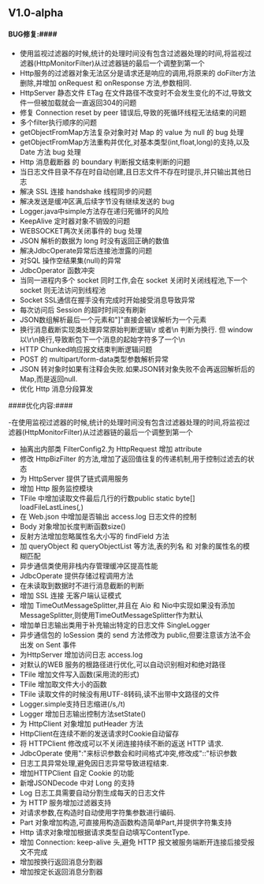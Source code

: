 
## V1.0-alpha ##

#### BUG修复:####

 - 使用监视过滤器的时候,统计的处理时间没有包含过滤器处理的时间,将监视过滤器(HttpMonitorFilter)从过滤器链的最后一个调整到第一个
 - Http服务的过滤器对象无法区分是请求还是响应的调用,将原来的 doFilter方法删除,并增加 onRequest 和 onResponse 方法,参数相同.
 - HttpServer 静态文件 ETag 在文件路径不改变时不会发生变化的不过,导致文件一但被加载就会一直返回304的问题
 - 修复 Connection reset by peer 错误后,导致的死循环线程无法结束的问题
 - 多个filter执行顺序的问题
 - getObjectFromMap方法复杂对象时对 Map 的 value 为 null 的 bug 处理
 - getObjectFromMap方法重构并优化,对基本类型(int,float,long)的支持,以及 Date 方法 bug 处理
 - Http 消息截断器 的 boundary 判断报文结束判断的问题
 - 当日志文件目录不存在时自动创建,且日志文件不存在时提示,并只输出其他日志
 - 解决 SSL 连接 handshake 线程同步的问题
 - 解决发送是缓冲区满,后续字节没有继续发送的 bug
 - Logger.java中simple方法存在递归死循环的风险
 - KeepAlive 定时器对象不销毁的问题
 - WEBSOCKET两次关闭事件的 bug 处理
 - JSON 解析的数据为 long 时没有返回正确的数值
 - 解决JdbcOperate异常后连接池泄露的问题
 - 对SQL 操作空结果集(null)的异常
 - JdbcOperator 函数冲突
 - 当同一进程内多个 socket 同时工作,会在 socket 关闭时关闭线程池,下一个 socket 则无法访问到线程池
 - Socket SSL通信在握手没有完成时开始接受消息导致异常
 - 每次访问后 Session 的超时时间没有刷新 
 - JSON数组解析最后一个元素和"]"直接会被误解析为一个元素
 - 换行消息截断实现类处理异常原始判断逻辑\r 或者\n 判断为换行. 但 window 以\r\n换行,导致断包下一个消息的起始字符多了一个\n
 - HTTP Chunked响应报文结束判断逻辑问题
 - POST 的 multipart/form-data类型参数解析异常
 - JSON 转对象时如果有注释会失败.如果JSON转对象失败不会再返回解析后的 Map,而是返回null.
 - 优化 Http 消息分段算发


####优化内容:####

 -在使用监视过滤器的时候,统计的处理时间没有包含过滤器处理的时间,将监视过滤器(HttpMonitorFilter)从过滤器链的最后一个调整到第一个
 - 抽离出内部类 FilterConfig2.为 HttpRequest 增加 attribute 
 - 修改 HttpBizFilter 的方法,增加了返回值往复的传递机制,用于控制过滤去的状态
 - 为 HttpServer 提供了链式调用服务
 - 增加 Http 服务监控模块
 - TFile 中增加读取文件最后几行的行数public static byte[] loadFileLastLines(*,*)
 - 在 Web.json 中增加是否输出 access.log 日志文件的控制
 - Body 对象增加长度判断函数size()
 - 反射方法增加忽略属性名大小写的 findField 方法
 - 加 queryObject 和 queryObjectList 等方法,表的列名 和 对象的属性名的模糊匹配
 - 异步通信类使用非栈内存管理缓冲区提高性能
 - JdbcOperate 提供存储过程调用方法
 - 在未读取到数据时不进行消息截断的判断
 - 增加 SSL 连接 无客户端认证模式
 - 增加 TimeOutMessageSplitter,并且在 Aio 和 Nio中实现如果没有添加MessageSplitter,则使用TimeOutMessageSplitter作为默认
 - 增加单日志输出类用于补充输出特定的日志文件 SingleLogger
 - 异步通信包的 IoSession 类的 send 方法修改为 public,但要注意该方法不会出发 on Sent 事件
 - 为HttpServer 增加访问日志 access.log
 - 对默认的WEB 服务的根路径进行优化,可以自动识别相对和绝对路径
 - TFile 增加文件写入函数(采用流的形式)
 - TFile 增加取文件大小的函数
 - TFile 读取文件的时候没有用UTF-8转码,读不出带中文路径的文件
 - Logger.simple支持日志缩进(/s,/t)
 - Logger 增加日志输出控制方法setState()
 - 为 HttpClient 对象增加 putHeader 方法
 - HttpClient在连续不断的发送请求时Cookie自动留存
 - 将 HTTPClient 修改成可以不关闭连接持续不断的返送 HTTP 请求.
 - JdbcOperate 使用":"来标识参数会和时间格式冲突,修改成"::"标识参数
 - 日志工具异常处理,避免因日志异常导致进程结束.
 - 增加HTTPClient 自定 Cookie 的功能
 - 新增JSONDecode 中对 Long 的支持
 - Log 日志工具需要自动分割生成每天的日志文件
 - 为 HTTP 服务增加过滤器支持
 - 对请求参数,在构造时自动使用字符集参数进行编码.
 - Part 对象增加构造,可直接用构造函数构造简单Part,并提供字符集支持
 - Http 请求对象增加根据请求类型自动填写ContentType.
 - 增加 Connection: keep-alive 头,避免 HTTP 报文被服务端断开连接后接受报文不完成
 - 增加按换行返回消息分割器
 - 增加按定长返回消息分割器
 
 